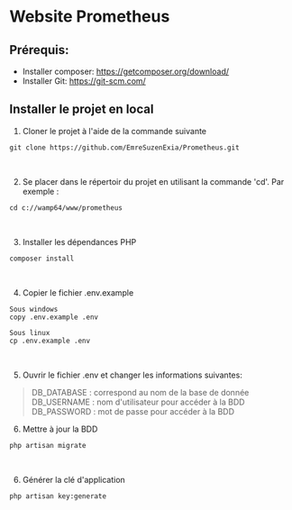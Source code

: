 # Website Prometheus

## Prérequis: 
  - Installer composer: https://getcomposer.org/download/
  - Installer Git: https://git-scm.com/


## Installer le projet en local
1) Cloner le projet à l'aide de la commande suivante
```
git clone https://github.com/EmreSuzenExia/Prometheus.git
```
<br>

2) Se placer dans le répertoir du projet en utilisant la commande 'cd'. Par exemple :
```
cd c://wamp64/www/prometheus
```
<br>

3) Installer les dépendances PHP
```
composer install
```
<br>

4) Copier le fichier .env.example 
```
Sous windows
copy .env.example .env

Sous linux
cp .env.example .env
```
<br>

5) Ouvrir le fichier .env et changer les informations suivantes:
> DB_DATABASE : correspond au nom de la base de donnée <br>
> DB_USERNAME : nom d'utilisateur pour accéder à la BDD <br>
> DB_PASSWORD : mot de passe pour accéder à la BDD <br>

6) Mettre à jour la BDD
```
php artisan migrate
```
<br>

6) Générer la clé d'application
```
php artisan key:generate
```
<br>


